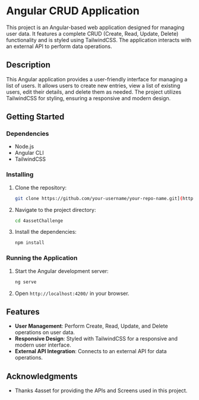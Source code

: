 # Angular CRUD Application

This project is an Angular-based web application designed for managing user data. It features a complete CRUD (Create, Read, Update, Delete) functionality and is styled using TailwindCSS. The application interacts with an external API to perform data operations.

## Description

This Angular application provides a user-friendly interface for managing a list of users. It allows users to create new entries, view a list of existing users, edit their details, and delete them as needed. The project utilizes TailwindCSS for styling, ensuring a responsive and modern design.

## Getting Started

### Dependencies

- Node.js
- Angular CLI
- TailwindCSS

### Installing

1. Clone the repository:
    ```bash
    git clone https://github.com/your-username/your-repo-name.git](https://github.com/romanostd/4assetChallenge.git)
    ```
2. Navigate to the project directory:
    ```bash
    cd 4assetChallenge
    ```
3. Install the dependencies:
    ```bash
    npm install
    ```

### Running the Application

1. Start the Angular development server:
    ```bash
    ng serve
    ```
2. Open `http://localhost:4200/` in your browser.

## Features

- **User Management**: Perform Create, Read, Update, and Delete operations on user data.
- **Responsive Design**: Styled with TailwindCSS for a responsive and modern user interface.
- **External API Integration**: Connects to an external API for data operations.

## Acknowledgments

- Thanks 4asset for providing the APIs and Screens used in this project.

